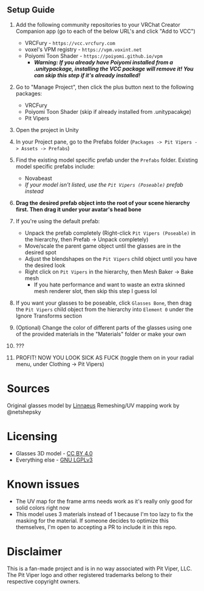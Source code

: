 ## Setup Guide
1. Add the following community repositories to your VRChat Creator Companion app (go to each of the below URL's and click "Add to VCC")
   - VRCFury - `https://vcc.vrcfury.com`
   - voxel's VPM registry - `https://vpm.voxint.net`
   - Poiyomi Toon Shader - `https://poiyomi.github.io/vpm`
      - ***Warning: If you already have Poiyomi installed from a .unitypackage, installing the VCC package will remove it! You can skip this step if it's already installed!***
2. Go to "Manage Project", then click the plus button next to the following packages:
   - VRCFury
   - Poiyomi Toon Shader (skip if already installed from .unitypacakge)
   - Pit Vipers
3. Open the project in Unity
4. In your Project pane, go to the Prefabs folder (`Packages -> Pit Vipers -> Assets -> Prefabs`)

5. Find the existing model specific prefab under the `Prefabs` folder. Existing model specific prefabs include:
   - Novabeast
   - _If your model isn't listed, use the `Pit Vipers (Poseable)` prefab instead_
6. **Drag the desired prefab object into the root of your scene hierarchy first. Then drag it under your avatar's head bone**

7. If you're using the default prefab:
   - Unpack the prefab completely (Right-click `Pit Vipers (Poseable)` in the hierarchy, then Prefab -> Unpack completely)
   - Move/scale the parent game object until the glasses are in the desired spot
   - Adjust the blendshapes on the `Pit Vipers` child object until you have the desired look
   - Right click on `Pit Vipers` in the hierarchy, then Mesh Baker -> Bake mesh
     - If you hate performance and want to waste an extra skinned mesh renderer slot, then skip this step I guess lol
8. If you want your glasses to be poseable, click `Glasses Bone`, then drag the `Pit Vipers` child object from the hierarchy into `Element 0` under the Ignore Transforms section
9. (Optional) Change the color of different parts of the glasses using one of the provided materials in the "Materials" folder or make your own
10. ???
11. PROFIT! NOW YOU LOOK SICK AS FUCK (toggle them on in your radial menu, under Clothing -> Pit Vipers)

# Sources
Original glasses model by [Linnaeus](https://sketchfab.com/3d-models/pit-viper-style-glasses-5a4c994f0b7342f48783325f4b001731)
Remeshing/UV mapping work by @netshepsky

# Licensing
- Glasses 3D model - [CC BY 4.0](https://creativecommons.org/licenses/by/4.0/deed.en)
- Everything else - [GNU LGPLv3](https://choosealicense.com/licenses/lgpl-3.0/)

# Known issues
- The UV map for the frame arms needs work as it's really only good for solid colors right now
- This model uses 3 materials instead of 1 because I'm too lazy to fix the masking for the material. If someone decides to optimize this themselves, I'm open to accepting a PR to include it in this repo.

# Disclaimer
This is a fan-made project and is in no way associated with Pit Viper, LLC. The Pit Viper logo and other registered trademarks belong to their respective copyright owners.